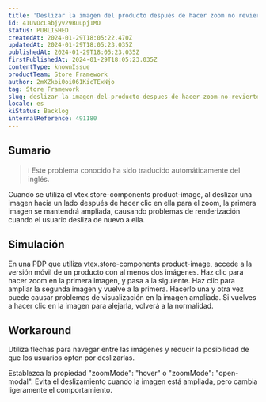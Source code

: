 ```yaml
---
title: 'Deslizar la imagen del producto después de hacer zoom no revierte el zoom, lo que causa problemas de visualización.'
id: 41UVOcLabjyv29Buupj1MO
status: PUBLISHED
createdAt: 2024-01-29T18:05:22.470Z
updatedAt: 2024-01-29T18:05:23.035Z
publishedAt: 2024-01-29T18:05:23.035Z
firstPublishedAt: 2024-01-29T18:05:23.035Z
contentType: knownIssue
productTeam: Store Framework
author: 2mXZkbi0oi061KicTExNjo
tag: Store Framework
slug: deslizar-la-imagen-del-producto-despues-de-hacer-zoom-no-revierte-el-zoom-lo-que-causa-problemas-de-visualizacion
locale: es
kiStatus: Backlog
internalReference: 491180
---
```


## Sumario

>ℹ️ Este problema conocido ha sido traducido automáticamente del inglés.


Cuando se utiliza el vtex.store-components product-image, al deslizar una imagen hacia un lado después de hacer clic en ella para el zoom, la primera imagen se mantendrá ampliada, causando problemas de renderización cuando el usuario desliza de nuevo a ella.


##

## Simulación


En una PDP que utiliza vtex.store-components product-image, accede a la versión móvil de un producto con al menos dos imágenes.
Haz clic para hacer zoom en la primera imagen, y pasa a la siguiente.
Haz clic para ampliar la segunda imagen y vuelve a la primera.
Hacerlo una y otra vez puede causar problemas de visualización en la imagen ampliada.
Si vuelves a hacer clic en la imagen para alejarla, volverá a la normalidad.



## Workaround


Utiliza flechas para navegar entre las imágenes y reducir la posibilidad de que los usuarios opten por deslizarlas.

Establezca la propiedad "zoomMode": "hover" o "zoomMode": "open-modal". Evita el deslizamiento cuando la imagen está ampliada, pero cambia ligeramente el comportamiento.


